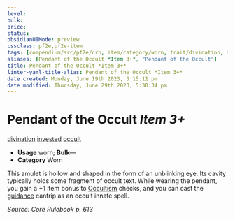 ```yaml
---
level:
bulk:
price:
status:
obsidianUIMode: preview
cssclass: pf2e,pf2e-item
tags: [compendium/src/pf2e/crb, item/category/worn, trait/divination, trait/invested, trait/occult]
aliases: [Pendant of the Occult *Item 3+*, "Pendant of the Occult"]
title: Pendant of the Occult *Item 3+*
linter-yaml-title-alias: Pendant of the Occult *Item 3+*
date created: Monday, June 19th 2023, 5:15:11 pm
date modified: Thursday, June 29th 2023, 5:30:34 pm
---
```


# Pendant of the Occult *Item 3+*

[divination](rules/traits/divination.md) [invested](rules/traits/invested.md) [occult](rules/traits/occult.md)  

- **Usage** worn; **Bulk**—
- **Category** Worn

This amulet is hollow and shaped in the form of an unblinking eye. Its cavity typically holds some fragment of occult text. While wearing the pendant, you gain a +1 item bonus to [Occultism](compendium/skills.md#Occultism) checks, and you can cast the [guidance](compendium/spells/guidance.md) cantrip as an occult innate spell.

*Source: Core Rulebook p. 613*
